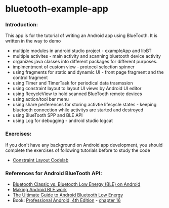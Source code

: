 # bluetooth-example-app

### Introduction:
This app is for the tutorial of writing an Android app using BlueTooth. It is written in the way to demo 

* multiple modules in android studio project - exampleApp and libBT
* multiple activites - main activity and scanning bluetooth device activity
* organizes java classes into different packages for different purposes.
* implmentment of custom view - protocol selection spinner
* using fragments for static and dynamic UI - front page fragment and the control fragment
* using Timer and TimerTask for periodical data trasmssion
* using constraint layout to layout UI views by Android UI editor
* using RecycleView to hold scanned BlueTooth remote devices
* using action/tool bar menu 
* using share perferences for storing activtie lifecycle states - keeping bluetooth connection while activitys are started and destroyed
* using BlueTooth SPP and BLE API
* using Log for debugging - android studio logcat

### Exercises:
If you don't have any background on Android app development, you should complete the exercises of following tutorials before to study the code

* [Constraint Layout Codelab](https://github.com/hkucs-makerlab/constraint-layout)



### References for Android BlueTooth API:
* [Bluetooth Classic vs. Bluetooth Low Energy (BLE) on Android](https://www.thedroidsonroids.com/blog/bluetooth-classic-vs-bluetooth-low-energy-ble)
* [Making Android BLE work](https://medium.com/@martijn.van.welie/making-android-ble-work-part-1-a736dcd53b02)
* [The Ultimate Guide to Android Bluetooth Low Energy](https://punchthrough.com/android-ble-guide/)
* Book: [Professional Android, 4th Edition](https://www.programmer-books.com/professional-android-4th-edition-pdf/) - [chapter 16](https://www.programmer-books.com/wp-content/uploads/2018/07/professional-android-4th-edition-pdf.pdf)
